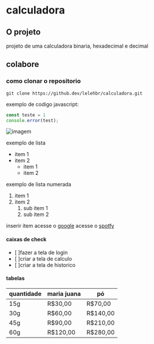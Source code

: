 # calculadora

## O projeto
projeto de uma calculadora binaria, hexadecimal e decimal 

## colabore

### como clonar o repositorio 

```
git clone https://github.dev/lelehbr/calculadora.git
```
exemplo de codigo javascript:

```javascript
const teste = 1
console.error(test);
```

![imagem](https://www.greenme.com.br/wp-content/uploads/2021/05/lagartixa-estimacao.jpg)

exemplo de lista 
- item 1 
- item 2    
    - item 1
    - item 2 

exemplo de lista numerada 
1. item 1 
2. item 2 
    1. sub  item 1 
    2. sub item 2 

inserir item 
acesse o [google](https://google.com/)
acesse o [spotfy](https://spotfy.com/)

#### caixas de check 

- [ ]fazer a tela de login 
- [ ]criar a tela de calculo 
- [ ]criar a tela de historico 

#### tabelas 
| quantidade | maria juana    | pó      |
| ---------- | -------------- | --------|
|15g         | R$30,00        |R$70,00  |
|30g         | R$60,00        |R$140,00 |
|45g         |R$90,00         |R$210,00 |
|60g         |R$120,00        |R$280,00 |